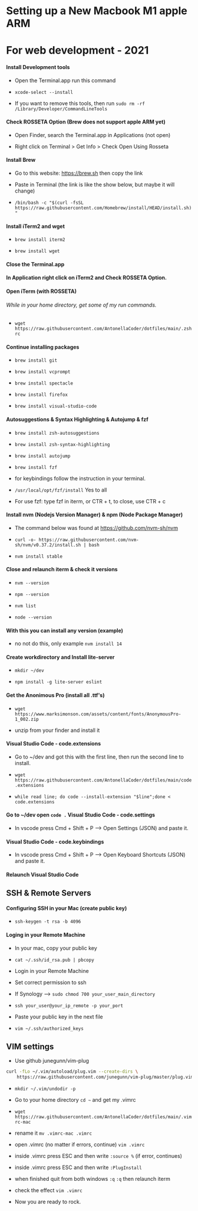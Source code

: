 # Setting up a New Macbook M1 apple ARM
# For web development - 2021

#### Install Development tools

* Open the Terminal.app run this command

* ``xcode-select --install``

* If you want to remove this tools, then run ``sudo rm -rf /Library/Developer/CommandLineTools``

#### Check ROSSETA Option (Brew does not support apple ARM yet)

* Open Finder, search the Terminal.app in Applications (not open)

* Right click on Terminal > Get Info > Check Open Using Rosseta

#### Install Brew

* Go to this website: https://brew.sh then copy the link

* Paste in Terminal (the link is like the show below, but maybe it will change)

* ``/bin/bash -c "$(curl -fsSL https://raw.githubusercontent.com/Homebrew/install/HEAD/install.sh)"``

#### Install iTerm2 and wget

* ``brew install iterm2``

* ``brew install wget``

#### Close the Terminal.app
#### In Application right click on iTerm2 and Check ROSSETA Option.
#### Open iTerm (with ROSSETA)

###### While in your home directory, get some of my run commands.

* ``wget https://raw.githubusercontent.com/AntonellaCoder/dotfiles/main/.zshrc``

#### Continue installing packages

* ``brew install git``

* ``brew install vcprompt``

* ``brew install spectacle``

* ``brew install firefox``

* ``brew install visual-studio-code``

#### Autosuggestions & Syntax Highlighting & Autojump & fzf

* ``brew install zsh-autosuggestions``

* ``brew install zsh-syntax-highlighting``

* ``brew install autojump``

* ``brew install fzf``

* for keybindings follow the instruction in your terminal.

* ``/usr/local/opt/fzf/install`` Yes to all

* For use fzf: type fzf in iterm, or CTR + t, to close, use CTR + c

#### Install nvm (Nodejs Version Manager) & npm (Node Package Manager)

* The command below was found at https://github.com/nvm-sh/nvm

* ``curl -o- https://raw.githubusercontent.com/nvm-sh/nvm/v0.37.2/install.sh | bash``

* ``nvm install stable``

#### Close and relaunch iterm & check it versions

* ``nvm --version``

* ``npm --version``

* ``nvm list``

* ``node --version``

#### With this you can install any version (example)

* no not do this, only example ``nvm install 14``

#### Create workdirectory and Install lite-server

* ``mkdir ~/dev``

* ``npm install -g lite-server eslint``

#### Get the Anonimous Pro (install all .ttf's)

* ``wget https://www.marksimonson.com/assets/content/fonts/AnonymousPro-1_002.zip``

* unzip from your finder and install it

#### Visual Studio Code - code.extensions

* Go to ~/dev and got this with the first line, then run the second line to install.

* ``wget https://raw.githubusercontent.com/AntonellaCoder/dotfiles/main/code.extensions``

* ``while read line; do code --install-extension "$line";done < code.extensions``

#### Go to ~/dev open ``code .`` Visual Studio Code - code.settings

* In vscode press Cmd + Shift + P --> Open Settings (JSON) and paste it.

#### Visual Studio Code - code.keybindings

* In vscode press Cmd + Shift + P --> Open Keyboard Shortcuts (JSON) and paste it.

#### Relaunch Visual Studio Code

## SSH & Remote Servers

#### Configuring SSH in your Mac (create public key)

* ``ssh-keygen -t rsa -b 4096``

#### Loging in your Remote Machine

* In your mac, copy your public key

* ``cat ~/.ssh/id_rsa.pub | pbcopy``

* Login in your Remote Machine

* Set correct permission to ssh

* If Synology --> ``sudo chmod 700 your_user_main_directory``

* ``ssh your_user@your_ip_remote -p your_port``

* Paste your public key in the next file

* ``vim ~/.ssh/authorized_keys``

## VIM settings

* Use github junegunn/vim-plug

```sh
curl -fLo ~/.vim/autoload/plug.vim --create-dirs \
    https://raw.githubusercontent.com/junegunn/vim-plug/master/plug.vim
```

* ``mkdir ~/.vim/undodir -p``

* Go to your home directory ``cd ~`` and get my .vimrc

* ``wget https://raw.githubusercontent.com/AntonellaCoder/dotfiles/main/.vimrc-mac``

* rename it ``mv .vimrc-mac .vimrc``

* open .vimrc (no matter if errors, continue) ``vim .vimrc``

* inside .vimrc press ESC and then write ``:source %`` (if error, continues)

* inside .vimrc press ESC and then write ``:PlugInstall``

* when finished quit from both windows ``:q`` ``:q`` then relaunch iterm

* check the effect ``vim .vimrc``

* Now you are ready to rock.



